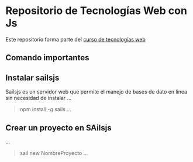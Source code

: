 # Repositorio de Tecnologías Web con Js

Este repositorio forma parte del [curso de tecnologías web](https://github.com/adrianeguez/Tec_Web_Js_2016_B)


## Comando importantes

## Instalar sailsjs

Sailsjs es un servidor web que permite el manejo de bases de dato en linea sin necesidad de instalar
...

>npm install -g sails
...

## Crear un proyecto en SAilsjs
...
>sail new NombreProyecto
...
